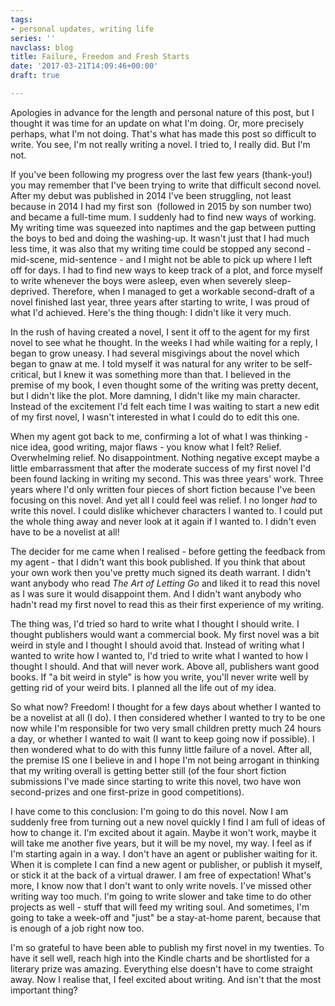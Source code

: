 ```yaml
---
tags:
- personal updates, writing life
series: ''
navclass: blog
title: Failure, Freedom and Fresh Starts
date: '2017-03-21T14:09:46+00:00'
draft: true

---
```

Apologies in advance for the length and personal nature of this post, but I thought it was time for an update on what I'm doing. Or, more precisely perhaps, what I'm not doing. That's what has made this post so difficult to write. You see, I'm not really writing a novel. I tried to, I really did. But I'm not.

If you've been following my progress over the last few years (thank-you!) you may remember that I've been trying to write that difficult second novel. After my debut was published in 2014 I've been struggling, not least because in 2014 I had my first son  (followed in 2015 by son number two) and became a full-time mum. I suddenly had to find new ways of working. My writing time was squeezed into naptimes and the gap between putting the boys to bed and doing the washing-up. It wasn't just that I had much less time, it was also that my writing time could be stopped any second - mid-scene, mid-sentence - and I might not be able to pick up where I left off for days. I had to find new ways to keep track of a plot, and force myself to write whenever the boys were asleep, even when severely sleep-deprived. Therefore, when I managed to get a workable second-draft of a novel finished last year, three years after starting to write, I was proud of what I'd achieved. Here's the thing though: I didn't like it very much.

In the rush of having created a novel, I sent it off to the agent for my first novel to see what he thought. In the weeks I had while waiting for a reply, I began to grow uneasy. I had several misgivings about the novel which began to gnaw at me. I told myself it was natural for any writer to be self-critical, but I knew it was something more than that. I believed in the premise of my book, I even thought some of the writing was pretty decent, but I didn't like the plot. More damning, I didn't like my main character. Instead of the excitement I'd felt each time I was waiting to start a new edit of my first novel, I wasn't interested in what I could do to edit this one.

When my agent got back to me, confirming a lot of what I was thinking - nice idea, good writing, major flaws - you know what I felt? Relief. Overwhelming relief. No disappointment. Nothing negative except maybe a little embarrassment that after the moderate success of my first novel I'd been found lacking in writing my second. This was three years' work. Three years where I'd only written four pieces of short fiction because I've been focusing on this novel. And yet all I could feel was relief. I no longer _had_ to write this novel. I could dislike whichever characters I wanted to. I could put the whole thing away and never look at it again if I wanted to. I didn't even have to be a novelist at all!

The decider for me came when I realised - before getting the feedback from my agent - that I didn't want this book published. If you think that about your own work then you've pretty much signed its death warrant. I didn't want anybody who read _The Art of Letting Go_ and liked it to read this novel as I was sure it would disappoint them. And I didn't want anybody who hadn't read my first novel to read this as their first experience of my writing.

The thing was, I'd tried so hard to write what I thought I should write. I thought publishers would want a commercial book. My first novel was a bit weird in style and I thought I should avoid that. Instead of writing what I wanted to write how I wanted to, I'd tried to write what I wanted to how I thought I should. And that will never work. Above all, publishers want good books. If "a bit weird in style" is how you write, you'll never write well by getting rid of your weird bits. I planned all the life out of my idea.

So what now? Freedom! I thought for a few days about whether I wanted to be a novelist at all (I do). I then considered whether I wanted to try to be one now while I'm responsible for two very small children pretty much 24 hours a day, or whether I wanted to wait (I want to keep going now if possible). I then wondered what to do with this funny little failure of a novel. After all, the premise IS one I believe in and I hope I'm not being arrogant in thinking that my writing overall is getting better still (of the four short fiction submissions I've made since starting to write this novel, two have won second-prizes and one first-prize in good competitions).

I have come to this conclusion: I'm going to do this novel. Now I am suddenly free from turning out a new novel quickly I find I am full of ideas of how to change it. I'm excited about it again. Maybe it won't work, maybe it will take me another five years, but it will be my novel, my way. I feel as if I'm starting again in a way. I don't have an agent or publisher waiting for it. When it is complete I can find a new agent or publisher, or publish it myself, or stick it at the back of a virtual drawer. I am free of expectation! What's more, I know now that I don't want to only write novels. I've missed other writing way too much. I'm going to write slower and take time to do other projects as well - stuff that will feed my writing soul. And sometimes, I'm going to take a week-off and "just" be a stay-at-home parent, because that is enough of a job right now too.

I'm so grateful to have been able to publish my first novel in my twenties. To have it sell well, reach high into the Kindle charts and be shortlisted for a literary prize was amazing. Everything else doesn't have to come straight away. Now I realise that, I feel excited about writing. And isn't that the most important thing?